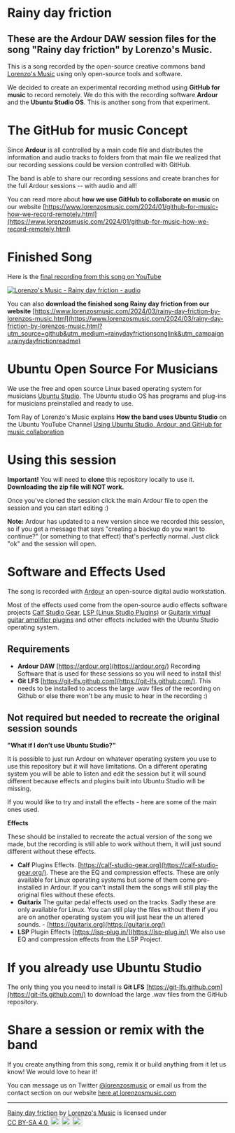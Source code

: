 # Rainy day friction
## These are the Ardour DAW session files for the song "Rainy day friction" by Lorenzo's Music.

This is a song recorded by the open-source creative commons band [Lorenzo's Music](https://www.lorenzosmusic.com/?utm_source=github&utm_medium=bandlink&utm_campaign=rainydayfrictionreadme) using only open-source tools and software.

We decided to create an experimental recording method using **GitHub for music** to record remotely. We do this with the recording software **Ardour** and the **Ubuntu Studio OS**. This is another song from that experiment.

# The GitHub for music Concept
Since **Ardour** is all controlled by a main code file and distributes the information and audio tracks to folders from that main file we realized that our recording sessions could be version controlled with GitHub. 

The band is able to share our recording sessions and create branches for the full Ardour sessions -- with audio and all!

You can read more about **how we use GitHub to collaborate on music** on our website
[https://www.lorenzosmusic.com/2024/01/github-for-music-how-we-record-remotely.html](https://www.lorenzosmusic.com/2024/01/github-for-music-how-we-record-remotely.html)

# Finished Song
Here is the [final recording from this song on YouTube](https://youtu.be/SE_M6FAxZQo)

[![Lorenzo's Music - Rainy day friction - audio](https://img.youtube.com/vi/SE_M6FAxZQo/0.jpg)](https://youtu.be/SE_M6FAxZQo)

You can also **download the finished song Rainy day friction from our website**
[https://www.lorenzosmusic.com/2024/03/rainy-day-friction-by-lorenzos-music.html](https://www.lorenzosmusic.com/2024/03/rainy-day-friction-by-lorenzos-music.html?utm_source=github&utm_medium=rainydayfrictionsonglink&utm_campaign=rainydayfrictionreadme)

# Ubuntu Open Source For Musicians

We use the free and open source Linux based operating system for musicians [Ubuntu Studio](https://ubuntustudio.org/). The Ubuntu studio OS has programs and plug-ins for musicians preinstalled and ready to use.

Tom Ray of Lorenzo's Music explains **How the band uses Ubuntu Studio** on the Ubuntu YouTube Channel [Using Ubuntu Studio, Ardour, and GitHub for music collaboration](https://youtu.be/gB7AsFbtJic?si=QWUdkPWiO-VU_yAF&t=30)

# Using this session
**Important!** You will need to **clone** this repository locally to use it. **Downloading the zip file will NOT work.**

Once you've cloned the session click the main Ardour file to open the session and you can start editing :)

**Note:** Ardour has updated to a new version since we recorded this session, so if you get a message that says "creating a backup do you want to continue?" (or something to that effect) that's perfectly normal. Just click "ok" and the session will open.

# Software and Effects Used

The song is recorded with [Ardour](https://ardour.org/) an open-source digital audio workstation.

Most of the effects used come from the open-source audio effects software projects [Calf Studio Gear](https://calf-studio-gear.org/), [LSP (Linux Studio Plugins)](https://lsp-plug.in/) or [Guitarix virtual guitar amplifier plugins](https://guitarix.org/) and other effects included with the Ubuntu Studio operating system.

## Requirements
* **Ardour DAW** [https://ardour.org](https://ardour.org/) Recording Software that is used for these sessions so you will need to install this!
* **Git LFS** [https://git-lfs.github.com](https://git-lfs.github.com/). This needs to be installed to access the large .wav files of the recording on Github or else there won't be any music to hear in the recording :)

## Not required but needed to recreate the original session sounds

**"What if I don't use Ubuntu Studio?"**

It is possible to just run Ardour on whatever operating system you use to use this repository but it will have limitations. On a different operating system you will be able to listen and edit the session but it will sound different because effects and plugins built into Ubuntu Studio will be missing.

If you would like to try and install the effects - here are some of the main ones used.

**Effects**

These should be installed to recreate the actual version of the song we made, but the recording is still able to work without them, it will just sound different without these effects.
* **Calf** Plugins Effects. [https://calf-studio-gear.org](https://calf-studio-gear.org/). These are the EQ and compression effects. These are only available for Linux operating systems but some of them come pre-installed in Ardour. If you can't install them the songs will still play the original files without these efects.
* **Guitarix** The guitar pedal effects used on the tracks. Sadly these are only available for Linux. You can still play the files without them if you are on another operating system you will just hear the un altered sounds. - [https://guitarix.org](https://guitarix.org/)
* **LSP** Plugin Effects [https://lsp-plug.in/](https://lsp-plug.in/) We also use EQ and compression effects from the LSP Project.

# If you already use Ubuntu Studio
The only thing you you need to install is  **Git LFS** [https://git-lfs.github.com](https://git-lfs.github.com/) to download the large .wav files from the GitHub repository.

# Share a session or remix with the band
If you create anything from this song, remix it or build anything from it let us know! We would love to hear it!

You can message us on Twitter [@lorenzosmusic](https://twitter.com/lorenzosmusic) or email us from the contact section on our website [here at lorenzosmusic.com](https://www.lorenzosmusic.com/p/contact.html?utm_source=github&utm_medium=contactlink&utm_campaign=rainydayfrictionreadme)

---
<p xmlns:cc="http://creativecommons.org/ns#" xmlns:dct="http://purl.org/dc/terms/"><a href="https://www.lorenzosmusic.com/2024/03/rainy-day-friction-by-lorenzos-music.html" property="dct:title" rel="cc:attributionURL">Rainy day friction</a> by <a href="https://www.lorenzosmusic.com" property="cc:attributionName" rel="cc:attributionURL dct:creator">Lorenzo's Music</a> is licensed under <a href="http://creativecommons.org/licenses/by-sa/4.0/?ref=chooser-v1" rel="license noopener noreferrer" style="display: inline-block;" target="_blank">CC BY-SA 4.0 <img src="https://mirrors.creativecommons.org/presskit/icons/cc.svg?ref=chooser-v1" style="height: 22px; margin-left: 3px; vertical-align: text-bottom;"><img src="https://mirrors.creativecommons.org/presskit/icons/by.svg?ref=chooser-v1" style="height: 22px; margin-left: 3px; vertical-align: text-bottom;"><img src="https://mirrors.creativecommons.org/presskit/icons/sa.svg?ref=chooser-v1" style="height: 22px; margin-left: 3px; vertical-align: text-bottom;"></a></p>
